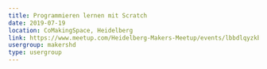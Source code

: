 ```yaml
---
title: Programmieren lernen mit Scratch
date: 2019-07-19
location: CoMakingSpace, Heidelberg
link: https://www.meetup.com/Heidelberg-Makers-Meetup/events/lbbdlqyzkbzb/
usergroup: makershd
type: usergroup
---
```

